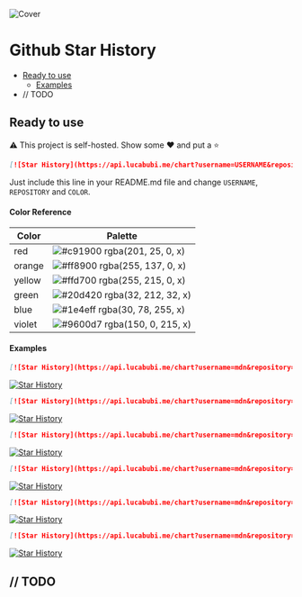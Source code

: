 
![Cover](https://i.ibb.co/C5dzx2K/IMG-9867-1.jpg)
# Github Star History

- [Ready to use](#ready-to-use)
    - [Examples](#examples)
- // TODO

## Ready to use
:warning: This project is self-hosted. Show some :hearts: and put a :star:

```md
[![Star History](https://api.lucabubi.me/chart?username=USERNAME&repository=REPOSITORY&color=COLOR)](https://github.com/lucabubi/star-history)
```

Just include this line in your README.md file and change `USERNAME`, `REPOSITORY` and `COLOR`.

#### Color Reference

| Color             | Palette                                                            |
| ----------------- | ------------------------------------------------------------------ |
| red | ![#c91900](https://via.placeholder.com/10/c91900?text=+) rgba(201, 25, 0, x) |
| orange | ![#ff8900](https://via.placeholder.com/10/ff8900?text=+) rgba(255, 137, 0, x) |
| yellow | ![#ffd700](https://via.placeholder.com/10/ffd700?text=+) rgba(255, 215, 0, x) |
| green | ![#20d420](https://via.placeholder.com/10/20d420?text=+) rgba(32, 212, 32, x) |
| blue | ![#1e4eff](https://via.placeholder.com/10/1e4eff?text=+) rgba(30, 78, 255, x) |
| violet | ![#9600d7](https://via.placeholder.com/10/9600d7?text=+) rgba(150, 0, 215, x) |

#### Examples

```md
[![Star History](https://api.lucabubi.me/chart?username=mdn&repository=js-examples&color=red)](https://github.com/lucabubi/star-history)
```
[![Star History](https://api.lucabubi.me/chart?username=mdn&repository=js-examples&color=red)](https://github.com/lucabubi/star-history)

```md
[![Star History](https://api.lucabubi.me/chart?username=mdn&repository=js-examples&color=orange)](https://github.com/lucabubi/star-history)
```
[![Star History](https://api.lucabubi.me/chart?username=mdn&repository=js-examples&color=orange)](https://github.com/lucabubi/star-history)

```md
[![Star History](https://api.lucabubi.me/chart?username=mdn&repository=js-examples&color=yellow)](https://github.com/lucabubi/star-history)
```
[![Star History](https://api.lucabubi.me/chart?username=mdn&repository=js-examples&color=yellow)](https://github.com/lucabubi/star-history)

```md
[![Star History](https://api.lucabubi.me/chart?username=mdn&repository=js-examples&color=green)](https://github.com/lucabubi/star-history)
```
[![Star History](https://api.lucabubi.me/chart?username=mdn&repository=js-examples&color=green)](https://github.com/lucabubi/star-history)

```md
[![Star History](https://api.lucabubi.me/chart?username=mdn&repository=js-examples&color=blue)](https://github.com/lucabubi/star-history)
```
[![Star History](https://api.lucabubi.me/chart?username=mdn&repository=js-examples&color=blue)](https://github.com/lucabubi/star-history)

```md
[![Star History](https://api.lucabubi.me/chart?username=mdn&repository=js-examples)](https://github.com/lucabubi/star-history)
```
[![Star History](https://api.lucabubi.me/chart?username=mdn&repository=js-examples)](https://github.com/lucabubi/star-history)

## // TODO
